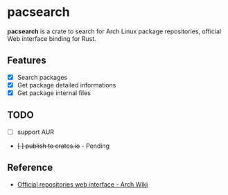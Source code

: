 # pacsearch

**pacsearch** is a crate to search for Arch Linux package repositories, official Web interface binding for Rust.

## Features

- [x] Search packages
- [x] Get package detailed informations
- [x] Get package internal files

## TODO

- [ ] support AUR
- ~~[ ] publish to crates.io~~ - Pending

## Reference

- [Official repositories web interface - Arch Wiki](https://wiki.archlinux.org/title/Official_repositories_web_interface)
